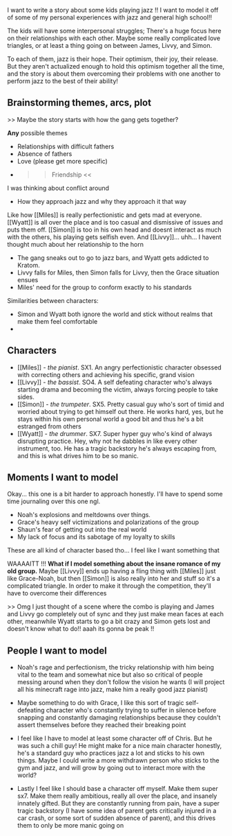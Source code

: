
I want to write a story about some kids playing jazz !! I want to model it off of some of my personal experiences with jazz and general high school!!

The kids will have some interpersonal struggles; There's a huge focus here on their relationships with each other. Maybe some really complicated love triangles, or at least a thing going on between James, Livvy, and Simon.

To each of them, jazz is their hope. Their optimism, their joy, their release. But they aren't actualized enough to hold this optimism together all the time, and the story is about them overcoming their problems with one another to perform jazz to the best of their ability!

## Brainstorming themes, arcs, plot

\>> Maybe the story starts with how the gang gets together?


**Any** possible themes

- Relationships with difficult fathers
- Absence of fathers
- Love (please get more specific)
- >> Friendship <<

I was thinking about conflict around

- How they approach jazz and why they approach it that way

Like how [[Miles]] is really perfectionistic and gets mad at everyone. [[Wyatt]] is all over the place and is too casual and dismissive of issues and puts them off. [[Simon]] is too in his own head and doesnt interact as much with the others, his playing gets selfish even. And [[Livvy]]... uhh... I havent thought much about her relationship to the horn

- The gang sneaks out to go to jazz bars, and Wyatt gets addicted to Kratom.
- Livvy falls for Miles, then Simon falls for Livvy, then the Grace situation ensues
- Miles' need for the group to conform exactly to his standards

Similarities between characters:

- Simon and Wyatt both ignore the world and stick without realms that make them feel comfortable
- 

## Characters

- [[Miles]] - *the pianist*. SX1. An angry perfectionistic character obsessed with correcting others and achieving his specific, grand vision
- [[Livvy]] - *the bassist*. SO4. A self defeating character who's always starting drama and becoming the victim, always forcing people to take sides.
- [[Simon]] - *the trumpeter*. SX5. Pretty casual guy who's sort of timid and worried about trying to get himself out there. He works hard, yes, but he stays within his own personal world a good bit and thus he's a bit estranged from others
- [[Wyatt]] - *the drummer*. SX7. Super hyper guy who's kind of always disrupting practice. Hey, why not he dabbles in like every other instrument, too. He has a tragic backstory he's always escaping from, and this is what drives him to be so manic.

## Moments I want to model

Okay... this one is a bit harder to approach honestly. I'll have to spend some time journaling over this one ngl.

- Noah's explosions and meltdowns over things.
- Grace's heavy self victimizations and polarizations of the group
- Shaun's fear of getting out into the real world
- My lack of focus and its sabotage of my loyalty to skills

These are all kind of character based tho... I feel like I want something that 

WAAAAITT !!! **What if I model something about the insane romance of my old group.** Maybe [[Livvy]] ends up having a fling thing with [[Miles]] just like Grace-Noah, but then [[Simon]] is also really into her and stuff so it's a complicated triangle. In order to make it through the competition, they'll have to overcome their differences

\>> Omg I just thought of a scene where the combo is playing and James and Livvy go completely out of sync and they just make mean faces at each other, meanwhile Wyatt starts to go a bit crazy and Simon gets lost and doesn't know what to do!! aaah its gonna be peak !!
## People I want to model

- Noah's rage and perfectionism, the tricky relationship with him being vital to the team and somewhat nice but also so critical of people messing around when they don't follow the vision he wants (I will project all his minecraft rage into jazz, make him a really good jazz pianist)

- Maybe something to do with Grace, I like this sort of tragic self-defeating character who's constantly trying to suffer in silence before snapping and constantly damaging relationships because they couldn't assert themselves before they reached their breaking point

- I feel like I have to model at least some character off of Chris. But he was such a chill guy! He might make for a nice main character honestly, he's a standard guy who practices jazz a lot and sticks to his own things. Maybe I could write a more withdrawn person who sticks to the gym and jazz, and will grow by going out to interact more with the world?

- Lastly I feel like I should base a character off myself. Make them super sx7. Make them really ambitious, really all over the place, and insanely innately gifted. But they are constantly running from pain, have a super tragic backstory (I have some idea of parent gets critically injured in a car crash, or some sort of sudden absence of parent), and this drives them to only be more manic going on